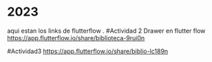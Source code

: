 # 2023
aqui estan los links de flutterflow
.
#Actividad 2 Drawer en flutter flow
https://app.flutterflow.io/share/biblioteca-9rui0n

#Actividad3
https://app.flutterflow.io/share/biblio-lc189n


